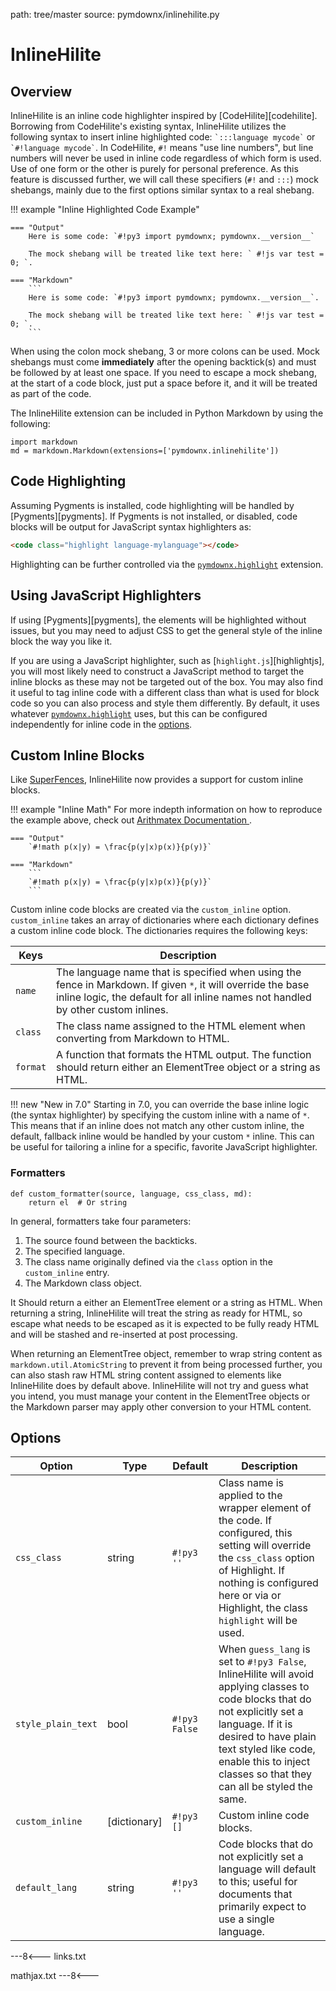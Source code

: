 path: tree/master
source: pymdownx/inlinehilite.py

# InlineHilite

## Overview

InlineHilite is an inline code highlighter inspired by [CodeHilite][codehilite]. Borrowing from CodeHilite's existing
syntax, InlineHilite utilizes the following syntax to insert inline highlighted code: `` `:::language mycode` `` or
`` `#!language mycode` ``.  In CodeHilite, ` #! ` means "use line numbers", but line numbers will never be used in
inline code regardless of which form is used. Use of one form or the other is purely for personal preference. As this
feature is discussed further, we will call these specifiers (` #! ` and ` ::: `) mock shebangs, mainly due to the first
options similar syntax to a real shebang.

!!! example "Inline Highlighted Code Example"

    === "Output"
        Here is some code: `#!py3 import pymdownx; pymdownx.__version__`

        The mock shebang will be treated like text here: ` #!js var test = 0; `.

    === "Markdown"
        ```
        Here is some code: `#!py3 import pymdownx; pymdownx.__version__`.

        The mock shebang will be treated like text here: ` #!js var test = 0; `.
        ```

When using the colon mock shebang, 3 or more colons can be used.  Mock shebangs must come **immediately** after the
opening backtick(s) and must be followed by at least one space.  If you need to escape a mock shebang, at the start of a
code block, just put a space before it, and it will be treated as part of the code.

The InlineHilite extension can be included in Python Markdown by using the following:

```py3
import markdown
md = markdown.Markdown(extensions=['pymdownx.inlinehilite'])
```

## Code Highlighting

Assuming Pygments is installed, code highlighting will be handled by [Pygments][pygments]. If Pygments is not installed,
or disabled, code blocks will be output for JavaScript syntax highlighters as:


```html
<code class="highlight language-mylanguage"></code>
```

Highlighting can be further controlled via the [`pymdownx.highlight`](./highlight.md) extension.

## Using JavaScript Highlighters

If using [Pygments][pygments], the elements will be highlighted without issues, but you may need to adjust CSS to get
the general style of the inline block the way you like it.

If you are using a JavaScript highlighter, such as [`highlight.js`][highlightjs], you will most likely need to construct
a JavaScript method to target the inline blocks as these may not be targeted out of the box. You may also find it useful
to tag inline code with a different class than what is used for block code so you can also process and style them
differently. By default, it uses whatever [`pymdownx.highlight`](./highlight.md) uses, but this can be configured
independently for inline code in the [options](#options).

## Custom Inline Blocks

Like [SuperFences](./superfences.md), InlineHilite now provides a support for custom inline blocks.

!!! example "Inline Math"
    For more indepth information on how to reproduce the example above, check out [Arithmatex Documentation
    ](./arithmatex.md#alternative-math-blocks).

    === "Output"
        `#!math p(x|y) = \frac{p(y|x)p(x)}{p(y)}`

    === "Markdown"
        ```
        `#!math p(x|y) = \frac{p(y|x)p(x)}{p(y)}`
        ```

Custom inline code blocks are created via the `custom_inline` option.  `custom_inline` takes an array of dictionaries
where each dictionary defines a custom inline code block. The dictionaries requires the following keys:

Keys        | Description
----------- | -----------
`name`      | The language name that is specified when using the fence in Markdown. If given `*`, it will override the base inline logic, the default for all inline names not handled by other custom inlines.
`class`     | The class name assigned to the HTML element when converting from Markdown to HTML.
`format`    | A function that formats the HTML output. The function should return either an ElementTree object or a string as HTML.

!!! new "New in 7.0"
    Starting in 7.0, you can override the base inline logic (the syntax highlighter) by specifying the custom inline
    with a name of `*`. This means that if an inline does not match any other custom inline, the default, fallback
    inline would be handled by your custom `*` inline. This can be useful for tailoring a inline for a specific,
    favorite JavaScript highlighter.

### Formatters

```py3
def custom_formatter(source, language, css_class, md):
    return el  # Or string
```

In general, formatters take four parameters:

1. The source found between the backticks.
2. The specified language.
3. The class name originally defined via the `class` option in the `custom_inline` entry.
4. The Markdown class object.

It Should return a either an ElementTree element or a string as HTML. When returning a string, InlineHilite will treat
the string as ready for HTML, so escape what needs to be escaped as it is expected to be fully ready HTML and will be
stashed and re-inserted at post processing.

When returning an ElementTree object, remember to wrap string content as `markdown.util.AtomicString` to prevent it from
being processed further, you can also stash raw HTML string content assigned to elements like InlineHilite does by
default above. InlineHilite will not try and guess what you intend, you must manage your content in the ElementTree
objects or the Markdown parser may apply other conversion to your HTML content.

## Options

Option                    | Type         | Default       | Description
------------------------- | ------------ | ------------- | -----------
`css_class`               | string       | `#!py3 ''`    | Class name is applied to the wrapper element of the code. If configured, this setting will override the `css_class` option of Highlight. If nothing is configured here or via or Highlight, the class `highlight` will be used.
`style_plain_text`        | bool         | `#!py3 False` | When `guess_lang` is set to `#!py3 False`, InlineHilite will avoid applying classes to code blocks that do not explicitly set a language. If it is desired to have plain text styled like code, enable this to inject classes so that they can all be styled the same.
`custom_inline`           | [dictionary] | `#!py3 []`    | Custom inline code blocks.
`default_lang`            | string       | `#!py3 ''`    | Code blocks that do not explicitly set a language will default to this; useful for documents that primarily expect to use a single language.

---8<---
links.txt

mathjax.txt
---8<---

